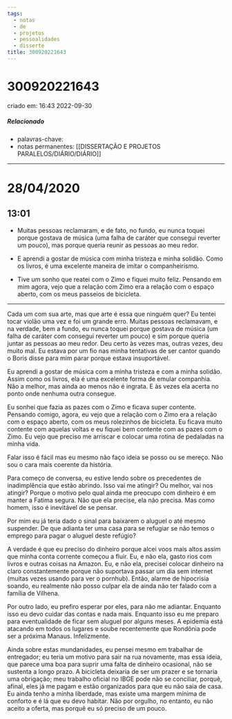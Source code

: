 ```yaml
---
tags:
  - notas
  - de
  - projetos
  - pessoalidades
  - disserte
title: 300920221643
---
```

# 300920221643
criado em: 16:43 2022-09-30

##### Relacionado
- palavras-chave: 
- notas permanentes: [[DISSERTAÇÃO E PROJETOS PARALELOS/DIÁRIO/DIÁRIO]]

---
# 28/04/2020
## 13:01

- Muitas pessoas reclamaram, e de fato, no fundo, eu nunca toquei porque gostava de música (uma falha de caráter que consegui reverter um pouco), mas porque queria reunir as pessoas ao meu redor.

- E aprendi a gostar de música com minha tristeza e minha solidão. Como os livros, é uma excelente maneira de imitar o companheirismo.

- Tive um sonho que reatei com o Zimo e fiquei muito feliz. Pensando em mim agora, vejo que a relação com Zimo era a relação com o espaço aberto, com os meus passeios de bicicleta.

---

Cada um com sua arte, mas que arte é essa que ninguém quer? Eu tentei tocar violão uma vez e foi um grande erro. Muitas pessoas reclamavam, e na verdade, bem a fundo, eu nunca toquei porque gostava de música (um falha de caráter com consegui reverter um pouco) e sim porque queria juntar as pessoas ao meu redor. Deu certo às vezes mas, outras vezes, deu muito mal. Eu estava por um fio nas minha tentativas de ser cantor quando o Boris disse para mim parar porque estava insuportável.

Eu aprendi a gostar de música com a minha tristeza e com a minha solidão. Assim como os livros, ela é uma excelente forma de emular companhia. Não a melhor, mas ainda ao menos não é ingrata. E às vezes ela acerta no ponto onde nenhuma outra consegue.

Eu sonhei que fazia as pazes com o Zimo e ficava super contente. Pensando comigo, agora, eu vejo que a relação com o Zimo era a relação com o espaço aberto, com os meus rolezinhos de bicicleta. Eu ficava muito contente com aquelas voltas e eu fiquei bem contente com as pazes com o Zimo. Eu vejo que preciso me arriscar e colocar uma rotina de pedaladas na minha vida.

Falar isso é fácil mas eu mesmo não faço ideia se posso ou se mereço. Não sou o cara mais coerente da história.

Para começo de conversa, eu estive lendo sobre os precedentes de inadimplência que estão abrindo. Isso vai me atingir? Ou melhor, vai nos atingir? Porque o motivo pelo qual ainda me preocupo com dinheiro é em manter a Fatima segura. Não que ela precise, ela não precisa. Mas como homem, isso é inevitável de se pensar.

Por mim eu já teria dado o sinal para baixarem o aluguel o até mesmo suspender. De que adianta ter uma casa para se refugiar se não temos o emprego para pagar o aluguel deste refúgio?

A verdade é que eu preciso do dinheiro porque alcei voos mais altos assim que minha conta corrente começou a fluir. Eu, e não ela, gasto rios com livros e outras coisas na Amazon. Eu, e não ela, precisei colocar dinheiro na claro constantemente porque não suportava passar um dia sem internet (muitas vezes usando para ver o pornhub). Então, alarme de hipocrisia soando, eu realmente não posso culpar ela de ainda não ter falado com a família de Vilhena.

Por outro lado, eu prefiro esperar por eles, para não me adiantar. Enquanto isso eu devo cuidar das contas e nada mais. Enquanto isso eu me preparo para eventualidade de ficar sem aluguel por alguns meses. A epidemia está atacando em todos os lugares e soube recentemente que Rondônia pode ser a próxima Manaus. Infelizmente.

Ainda sobre estas mundanidades, eu pensei mesmo em trabalhar de entregador; eu teria um motivo para sair na rua novamente, mas essa ideia, que parece uma boa para suprir uma falta de dinheiro ocasional, não se sustenta a longo prazo. A bicicleta deixaria de ser um prazer e se tornaria uma obrigação; meu trabalho oficial no IBGE pode não se conciliar, porquê, afinal, eles já me pagam e estão organizados para que eu não saia de casa. Eu ainda tenho a minha liberdade, mas existe uma margem mínima de conforto e é lá que eu devo habitar. Não por orgulho, no entanto, eu não aceito a oferta, mas porquê eu só preciso de um pouco.